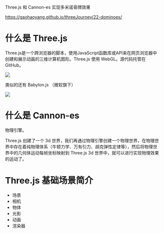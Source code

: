 Three.js 和 Cannon-es 实现多米诺骨牌效果

https://gaohaoyang.github.io/threeJourney/22-dominoes/

# 什么是 Three.js

Three.js是一个跨浏览器的脚本，使用JavaScript函数库或API来在网页浏览器中创建和展示动画的三维计算机图形。Three.js 使用 WebGL。源代码托管在GitHub。

![](https://gw.alicdn.com/imgextra/i3/O1CN01sDl09n1GfkEidl2Q6_!!6000000000650-2-tps-316-159.png)

类似的还有 Babylon.js （微软旗下）

![](https://gw.alicdn.com/imgextra/i3/O1CN01WQrCTJ1VEvHN89rfp_!!6000000002622-2-tps-409-123.png)

# 什么是 Cannon-es

物理引擎。

Three.js 创建了一个 3d 世界，我们再通过物理引擎创建一个物理世界，在物理世界中存在着纯物理体系（牛顿力学、万有引力、胡克弹性定律等），然后将物理世界中的几何体运动每帧坐标映射到 Three.js 3d 世界中，就可以进行实现物理效果的运动了。

# Three.js 基础场景简介

- 场景
- 相机
- 物体
- 光影
- 动画
- 渲染器
